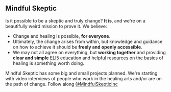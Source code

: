 ## Mindful Skeptic

Is it possible to be a skeptic and truly change? **It is**, and we're on a beautifully weird mission to prove it. We believe:
- Change and healing is possible, **for everyone**.
- Ultimately, the change arises from within, but knowledge and guidance on how to achieve it should be **freely and openly accessible**.
- We may not all agree on everything, but **working together** and providing **clear and simple** [ELI5](## "Explain Like I'm 5") education and helpful resources on the basics of healing is something worth doing.

Mindful Skeptic has some big and small projects planned. We're starting with video interviews of people who work in the healing arts and/or are on the path of change. Follow along [@MindfulSkepticInc](https://www.instagram.com/MindfulSkepticInc)